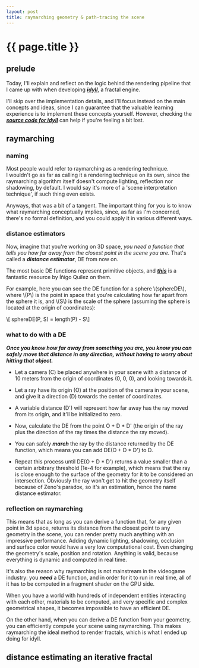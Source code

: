 ```yaml
---
layout: post
title: raymarching geometry & path-tracing the scene
---
```


<!---[*fractal rendered with idyll using raymarching and path tracing*](/images/idyll/first.png){:width="100%"}--->
# {{ page.title }}  
## prelude
Today, I'll explain and reflect on the logic behind the rendering pipeline that I came up with when developing  [**_idyll_**](https://www.youtube.com/watch?v=cFykbtJmg4A), a fractal engine.  
  
I'll skip over the implementation details, and I'll focus instead on the main concepts and ideas, since I can guarantee that the valuable learning experience is to implement these concepts yourself. However, checking the [**_source code for idyll_**](https://www.github.com/soybin/idyll) can help if you're feeling a bit lost.

## raymarching
### naming
Most people would refer to raymarching as a rendering technique.  
I wouldn't go as far as calling it a rendering technique on its own, since the raymarching algorithm itself doesn't compute lighting, reflection nor shadowing, by default. I would say it's more of a 'scene interpretation technique', if such thing even exists.  
  
Anyways, that was a bit of a tangent. The important thing for you is to know what raymarching conceptually implies, since, as far as I'm concerned, there's no formal definition, and you could apply it in various different ways.  
  
### distance estimators
Now, imagine that you're working on 3D space, *you need a function that tells you how far away from the closest point in the scene you are*. That's called a __*distance estimator*__, DE from now on.  

The most basic DE functions represent primitive objects, and [**_this_**](https://www.iquilezles.org/www/articles/distfunctions/distfunctions.htm) is a fantastic resource by Íñigo Quílez on them.  

For example, here you can see the DE function for a sphere \\(sphereDE\\), where \\(P\\) is the point in space that you're calculating how far apart from the sphere it is, and \\(S\\) is the scale of the sphere (assuming the sphere is located at the origin of coordinates):

\\[ sphereDE(P, S) = length(P) - S\\]

### what to do with a DE

**_Once you know how far away from something you are, you know you can safely move that distance in any direction, without having to worry about hitting that object._**  
  
* Let a camera (C) be placed anywhere in your scene with a distance of 10 meters from the origin of coordinates (0, 0, 0), and looking towards it.  
  
* Let a ray have its origin (O) at the position of the camera in your scene, and give it a direction (D) towards the center of coordinates.  
  
* A variable distance (D') will represent how far away has the ray moved from its origin, and it'll be initialized to zero.  
  
* Now, calculate the DE from the point O + D * D' (the origin of the ray plus the direction of the ray times the distance the ray moved).  
  
* You can safely *__march__* the ray by the distance returned by the DE function, which means you can add DE(O + D * D') to D.  
  
* Repeat this process until DE(O + D * D') returns a value smaller than a certain arbitrary threshold (1e-4 for example), which means that the ray is close enough to the surface of the geometry for it to be considered an intersection. Obviously the ray won't get to hit the geometry itself because of Zeno's paradox, so it's an estimation, hence the name distance estimator.

### reflection on raymarching

This means that as long as you can derive a function that, for any given point in 3d space, returns its distance from the closest point to any geometry in the scene, you can render pretty much anything with an impressive performance. Adding dynamic lighting, shadowing, occlusion and surface color would have a very low computational cost. Even changing the geometry's scale, position and rotation. Anything is valid, because everything is dynamic and computed in real time.  
  
It's also the reason why raymarching is not mainstream in the videogame industry: you __*need*__ a DE function, and in order for it to run in real time, all of it has to be computed in a fragment shader on the GPU side.  
  
When you have a world with hundreds of independent entities interacting with each other, materials to be computed, and very specific and complex geometrical shapes, it becomes impossible to have an efficient DE.  
  
On the other hand, when you can derive a DE function from your geometry, you can efficiently compute your scene using raymarching. This makes raymarching the ideal method to render fractals, which is what I ended up doing for idyll.

## distance estimating an iterative fractal

